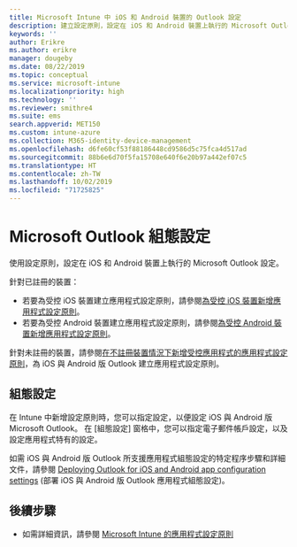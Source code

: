 ```yaml
---
title: Microsoft Intune 中 iOS 和 Android 裝置的 Outlook 設定
description: 建立設定原則，設定在 iOS 和 Android 裝置上執行的 Microsoft Outlook 設定。
keywords: ''
author: Erikre
ms.author: erikre
manager: dougeby
ms.date: 08/22/2019
ms.topic: conceptual
ms.service: microsoft-intune
ms.localizationpriority: high
ms.technology: ''
ms.reviewer: smithre4
ms.suite: ems
search.appverid: MET150
ms.custom: intune-azure
ms.collection: M365-identity-device-management
ms.openlocfilehash: d6fe60cf53f88186448cd9586d5c75fca4d517ad
ms.sourcegitcommit: 88b6e6d70f5fa15708e640f6e20b97a442ef07c5
ms.translationtype: HT
ms.contentlocale: zh-TW
ms.lasthandoff: 10/02/2019
ms.locfileid: "71725825"
---
```

# <a name="microsoft-outlook-configuration-settings"></a>Microsoft Outlook 組態設定 

使用設定原則，設定在 iOS 和 Android 裝置上執行的 Microsoft Outlook 設定。 

針對已註冊的裝置：
- 若要為受控 iOS 裝置建立應用程式設定原則，請參閱[為受控 iOS 裝置新增應用程式設定原則](app-configuration-policies-use-ios.md)。 
- 若要為受控 Android 裝置建立應用程式設定原則，請參閱[為受控 Android 裝置新增應用程式設定原則](app-configuration-policies-use-android.md)。 

針對未註冊的裝置，請參閱[在不註冊裝置情況下新增受控應用程式的應用程式設定原則](app-configuration-policies-managed-app.md)，為 iOS 與 Android 版 Outlook 建立應用程式設定原則。

## <a name="configuration-settings"></a>組態設定

在 Intune 中新增設定原則時，您可以指定設定，以便設定 iOS 與 Android 版 Microsoft Outlook。 在 [組態設定] 窗格中，您可以指定電子郵件帳戶設定，以及設定應用程式特有的設定。

如需 iOS 與 Android 版 Outlook 所支援應用程式組態設定的特定程序步驟和詳細文件，請參閱 [Deploying Outlook for iOS and Android app configuration settings](https://docs.microsoft.com/exchange/clients-and-mobile-in-exchange-online/outlook-for-ios-and-android/outlook-for-ios-and-android-configuration-with-microsoft-intune) (部署 iOS 與 Android 版 Outlook 應用程式組態設定)。

## <a name="next-steps"></a>後續步驟

- 如需詳細資訊，請參閱 [Microsoft Intune 的應用程式設定原則](app-configuration-policies-overview.md)
